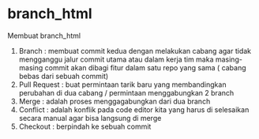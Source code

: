 # branch_html
Membuat branch_html
1.	Branch		: membuat commit kedua dengan melakukan cabang agar tidak mengganggu jalur commit utama atau dalam kerja tim maka masing-masing commit akan dibagi fitur dalam satu repo yang sama ( cabang bebas dari sebuah commit)
2.	Pull Request	: buat permintaan tarik baru yang membandingkan perubahan di dua cabang / permintaan menggabungkan 2 branch
3.	Merge		: adalah proses menggagabungkan dari dua branch
4.	Conflict		: adalah konflik pada code editor kita yang harus di selesaikan secara manual agar bisa langsung di merge
5.	Checkout	: berpindah ke sebuah commit
